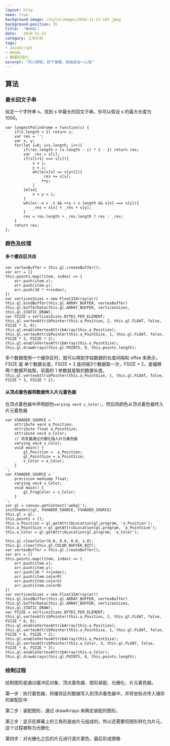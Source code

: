 ```yaml
---
layout: blog
news: true
background-image: /style/images/2018-11-23-107.jpeg
background-position: 35
title:  "WebGL"
date:   2018-11-23
category: 江河计划
tags:
- JavaScript
- WebGL
- 数据可视化
excerpt: "风入蹄轻，树下落樱，自由自在一心轻"
---
```


## 算法
### 最长回文子串

给定一个字符串 s，找到 s 中最长的回文子串。你可以假设 s 的最大长度为 1000。

```
var longestPalindrome = function(s) {
    if(s.length < 2) return s;
    var res = '';
    var x, y;
    for(let i=0; i<s.length; i++){
        if(res.length > (s.length - i) * 2 - 1) return res;
        var _res = s[i];
        if(s[i+1] === s[i]){
            x = i;
            y = i;
            while(s[x] == s[y+1]){
                _res += s[x];
                ++y;
            }
        }else{
            x = y = i;
        }
        while(--x > -1 && ++y < s.length && s[x] === s[y]){
            _res = s[x] + _res + s[y];
        }
        res = res.length > _res.length ? res : _res;
    }
    return res;
};
```

### 颜色及纹理
#### 多个缓存区共存
```
var vertexBuffer = this.gl.createBuffer();
var arr = []
this.points.map((item, index) => {
    arr.push(item.x);
    arr.push(item.y);
    arr.push(10 * ++index);
})
var verticesSizes = new Float32Array(arr)
this.gl.bindBuffer(this.gl.ARRAY_BUFFER, vertexBuffer)
this.gl.bufferData(this.gl.ARRAY_BUFFER, verticesSizes, this.gl.STATIC_DRAW);
var FSIZE = verticesSizes.BYTES_PER_ELEMENT;
this.gl.vertexAttribPointer(this.a_Position, 2, this.gl.FLOAT, false, FSIZE * 3, 0);
this.gl.enableVertexAttribArray(this.a_Position);
this.gl.vertexAttribPointer(this.a_PointSize, 1, this.gl.FLOAT, false, FSIZE * 3, FSIZE * 2);
this.gl.enableVertexAttribArray(this.a_PointSize);
this.gl.drawArrays(this.gl.POINTS, 0, this.points.length);
```
多个数据使用一个缓存区时，就可以用到字段数据的长度间隔和 offse 来表示，FSIZE 是 单个数据长度，FSIZE * 3 是间隔3个数据取一次，FSIZE * 2，是偏移两个数据开始取，前面的 1 参数就是取的数据长度。`this.gl.vertexAttribPointer(this.a_PointSize, 1, this.gl.FLOAT, false, FSIZE * 3, FSIZE * 2);`

#### 从顶点着色器将数据传入片元着色器
在顶点着色器中声明颜色`varying vec4 v_Color;`，然后将颜色从顶点着色器传入片元着色器
```
var VSHADER_SOURCE = `
    attribute vec4 a_Position;
    attribute float a_PointSize;
    attribute vec4 a_Color;
    // 将变量通过光栅化插入片元着色器
    varying vec4 v_Color;
    void main() {
        gl_Position =  a_Position;
        gl_PointSize = a_PointSize;
        v_Color = a_Color;
    }
`;
var FSHADER_SOURCE = `
    precision mediump float;
    varying vec4 v_Color;
    void main() {
        gl_FragColor = v_Color;
    }
`;
var gl = canvas.getContext('webgl');
initShaders(gl, VSHADER_SOURCE, FSHADER_SOURCE)
this.gl = gl;
this.points = [];
this.a_Position = gl.getAttribLocation(gl.program, 'a_Position');
this.a_PointSize = gl.getAttribLocation(gl.program, 'a_PointSize');
this.a_Color = gl.getAttribLocation(gl.program, 'a_Color');

this.gl.clearColor(0.0, 0.0, 0.0, 1.0);
this.gl.clear(this.gl.COLOR_BUFFER_BIT);
var vertexBuffer = this.gl.createBuffer();
var arr = []
this.points.map((item, index) => {
    arr.push(item.x);
    arr.push(item.y);
    arr.push(10 * ++index);
    arr.push(item.colorR)
    arr.push(item.colorG)
    arr.push(item.colorB)
})
var verticesSizes = new Float32Array(arr)
this.gl.bindBuffer(this.gl.ARRAY_BUFFER, vertexBuffer)
this.gl.bufferData(this.gl.ARRAY_BUFFER, verticesSizes, this.gl.STATIC_DRAW);
var FSIZE = verticesSizes.BYTES_PER_ELEMENT;
this.gl.vertexAttribPointer(this.a_Position, 2, this.gl.FLOAT, false, FSIZE * 6, 0);
this.gl.enableVertexAttribArray(this.a_Position);
this.gl.vertexAttribPointer(this.a_PointSize, 1, this.gl.FLOAT, false, FSIZE * 6, FSIZE * 2);
this.gl.enableVertexAttribArray(this.a_PointSize);
this.gl.vertexAttribPointer(this.a_Color, 3, this.gl.FLOAT, false, FSIZE * 6, FSIZE * 3);
this.gl.enableVertexAttribArray(this.a_Color);
this.gl.drawArrays(this.gl.POINTS, 0, this.points.length);
```

### 绘制过程

绘制图形是通过缓冲区对象、顶点着色器、图形装配、光栅化、片元着色器。

第一步：执行着色器，将缓存区的数据写入到顶点着色器中，并将坐标点传入储存的装配区中

第二步：装配图形，通过 drawArrays 来确定装配的图形。

第三步：显示在屏幕上的三角形是由片元组成的，所以还需要将图形转化为片元，这个过程被称为光栅化

第四步：对光栅化之后的片元进行逐片着色，最后形成图像